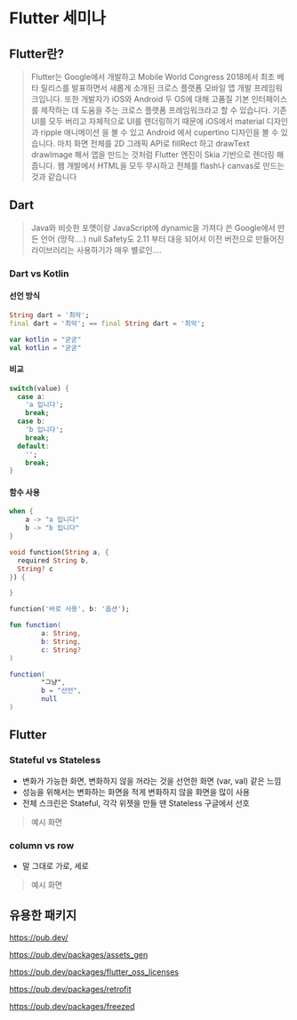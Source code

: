 # Flutter 세미나

## Flutter란?

> Flutter는 Google에서 개발하고 Mobile World Congress 2018에서 최초 베타 릴리스를 발표하면서 새롭게 소개된 크로스 플랫폼 모바일 앱 개발 프레임워크입니다.
또한 개발자가 iOS와 Android 두 OS에 대해 고품질 기본 인터페이스를 제작하는 데 도움을 주는 크로스 플랫폼 프레임워크라고 할 수 있습니다. 
기존 UI를 모두 버리고 자체적으로 UI를 렌더링하기 때문에 iOS에서 material 디자인과 ripple 애니메이션 을 볼 수 있고 Android 에서 cupertino 디자인을 볼 수 있습니다.
마치 화면 전체를 2D 그래픽 API로 fillRect 하고 drawText drawImage 해서 앱을 만드는 것처럼 Flutter 엔진이 Skia 기반으로 렌더링 해줍니다. 웹 개발에서 HTML을 모두 무시하고 전체를 flash나 canvas로 만드는 것과 같습니다

## Dart

> Java와 비슷한 포맷이랑 JavaScript에 dynamic을 가져다 쓴 Google에서 만든 언어 (망작....)
null Safety도 2.11 부터 대응 되어서 이전 버전으로 만들어진 라이브러리는 사용하기가 매우 별로인....

### Dart vs Kotlin

#### 선언 방식

```dart
String dart = '최악';
final dart = '최악'; == final String dart = '최악'; 
```

```kotlin
var kotlin = "굳굳" 
val kotlin = "굳굳"
```

#### 비교

```dart
switch(value) {
  case a: 
    'a 입니다';
    break;
  case b:
    'b 입니다';
    break;
  default:
    '';
    break;
}
```

#### 함수 사용

```kotlin
when {
    a -> "a 입니다"
    b -> "b 입니다"
}
```

```dart
void function(String a, {
  required String b,
  String? c
}) {

}

function('바로 사용', b: '옵션');
```

```kotlin
fun function(
        a: String,
        b: String,
        c: String?
)

function(
        "그냥",
        b = "선언",
        null
)
```

## Flutter

### Stateful vs Stateless

- 변화가 가능한 화면, 변화하지 않을 꺼라는 것을 선언한 화면 (var, val) 같은 느낌
- 성능을 위해서는 변화하는 화면을 적게 변화하지 않을 화면을 많이 사용
- 전체 스크린은 Stateful, 각각 위젯을 만들 땐 Stateless 구글에서 선호

> 예시 화면

### column vs row

- 말 그대로 가로, 세로

> 예시 화면

## 유용한 패키지
https://pub.dev/

https://pub.dev/packages/assets_gen

https://pub.dev/packages/flutter_oss_licenses

https://pub.dev/packages/retrofit

https://pub.dev/packages/freezed